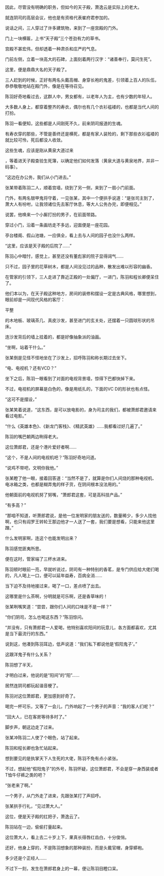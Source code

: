 因此，尽管没有明确的职务，但如今的天子殿，萧逸云是实际上的老大。

就连阴司的高层会议，他也是有资格代表崔府君参加的。

说话之间，三人穿过了许多建筑物，来到了一座宫殿的门外。

门上一块横匾，上书“天子殿”三个苍劲有力的草书。

宫殿不甚宏伟，但却透着一种肃杀和庄严的气息。

门前左侧，立着一块高大的石碑，上面刻着两行汉字：“诸善奉行，莫问生死”。

这里，便是鼎鼎大名的天子殿了。

三人赶到的时候，正好有两名头戴高帽、身穿长袍的鬼差，引领着上百人的队伍，恭恭敬敬地站在殿门外，像是在等待召见。

陈羽好奇地看过去，这群人中，男女都有，以老年人为主，也有少数的年轻人。

大多数人身上，都穿着整齐的寿衣，偶尔也有几个衣衫褴褛的，也都是当代人间的打扮。

陈羽一看便知，这些都是人间刚死不久，前来阴司报道的生魂。

有寿衣穿的那些，不管是善终还是横死，都是有家人装殓的，剩下那些衣衫褴褛的就比较可怜，死后都没人收敛。

这些生魂，应该是刚从黄泉大道过来

，等着进天子殿查验生死簿，以确定他们如何发落（黄泉大道与黄泉地界，并非一码事）。

“这边在办公务，我们从小门进去。”

张某带着陈羽二人，顺着宫墙，绕到了另一侧，来到了一扇小门前面。

门外，有两名银甲鬼将守着，一见张某，其中一个便拱手说道：“是张司主到了，萧大人有吩咐，让我领诸位先去客厅休息，等大人公务办完，即便相见。”

说罢，他唤来一个小厮打扮的男子，在前面带路。

穿过小门，沿着一条画坊走不多远，迎面便是一座花园。

亭台楼阁、假山池塘，一应俱全，看上去与人间的园子也没什么两样。

“这里，应该是天子殿的后院了……”

陈羽心中暗忖，感觉上，甚至还没有董彪家的院子显得阔气……

只不过，园子里的花草树木，都是人间没见过的品种，散发出难以形容的幽香。

在管家的引领下，三人走进了靠近正殿的一处偏厅，一进门，陈羽和程长卿便呆住了。

他们本以为，在天子殿这种地方，房间的装修和摆设一定是古典风格，哪里想到，眼前却是一间现代风格的客厅：

平整

的木地板、玻璃茶几、真皮沙发，甚至进门的玄关处，还摆着一只圆球形状的吊床。

连沙发背后的墙上挂着的，都是好像抽象派的油画。

“坐啊，站着干什么。”

张某倒是见怪不怪地坐在了沙发上，招呼陈羽和称长期过去坐下。

“电、电视机？还有VCD？”

坐下之后，陈羽一眼看到了对面的电视背景墙，惊得下巴都快掉下来。

不过，电视机的屏幕是白色的，像是用纸扎的，下面的VC D的形状也有点怪。

“这可不是摆设，”

张某笑着说道，“这东西，是可以放电影的，身为司主的我们，都被萧郎君邀请来看过电影。”

“什么《英雄本色》、《新龙门客栈》、《精武英雄》……我都看过好几遍了。”

陈羽的嘴巴朝两边咧得老大。

这位萧郎君，还是个港片爱好者啊……

“这个，不是人间的电视机吧？”陈羽好奇地问道。

“说鸡不带吧，文明你我他。”

张某瞪了他一眼，接着回答道：“当然不是了，就算是你们人间烧的那种电视机、电冰箱之类，也都是糊弄鬼的样子货，在阴间根本没法用的。”

他朝面前的电视机努了努嘴，“萧郎君这套，可是高科技产品。”

“有多高？”

“那咱不知道，听萧郎君说，是他一位发明家的朋友送的，数量稀少，多少人找他啊，也只有阎罗王转轮王那边他才一人送了一套，我们要是想看，只能来他这里蹭。”

什么发明家啊，连这个也能发明出来？

陈羽感觉匪夷所思。

便在这时，管家端了三杯水进来。

陈羽顿时眼前一亮，早就听说过，阴司有一种特别的香茗，是专门供应给大佬们喝的，凡人喝上一口，便可以延年益寿，百病全消……

当下迫不及待地接过来，喝了一口，差点喷了出去。

这哪里是什么茶啊，分明就是可乐啊，还是香草味的！

张某咧嘴笑道：“尝尝，跟你们人间的口味是不是一样？”

“你们阴司，怎么也喝这东西？”陈羽惊问。

“并没有，只有萧郎君一人爱喝，他特别喜欢阳间的玩意儿，各方面都喜欢，尤其是当下最流行的东西。”

说到这，他凑到陈羽耳边，低声说道：“我们私下都说他是‘假阳鬼子’。”

这跟洋鬼子有什么关系？

陈羽想了半天，

才明白过来，他说的是“阳间”的“阳”……

居然连阴司都玩起谐音梗了。

陈羽对这位萧郎君，更加感到好奇了。

喝完一杯可乐，又等了一会儿，门外响起了一个男子的声音：“我的客人们呢？”

“回大人，已在客房等待多时了。”

脚步声，朝这边走了过来。

张某冲陈羽二人使了个眼色，站了起来。

陈羽和程长卿也急忙站起来。

想到要见的是执掌天下人生死的大佬，陈羽不免有点小紧张。

不过，想起他“假阳鬼子”的外号，陈羽怀疑，这位萧郎君，不会是穿一身西装或者T恤牛仔裤之类的吧？

“张老来了啊。”

一个男子，从门外走了进来，先跟张某打了声招呼。

张某拱手行礼，“见过萧大人。”

这位，便是天子殿的扛把子，萧逸云了。

陈羽站在一边，偷偷打量起来。

这位萧大人，看上去二十岁上下，果真长得唇红齿白，十分俊俏。

还好，他身上穿的，不是陈羽想象的那种装扮，而是头戴官帽，身穿蟒袍。

多少还是个正经人……

不过下一刻，发生在萧郎君身上的一幕，便让陈羽目瞪口呆。
